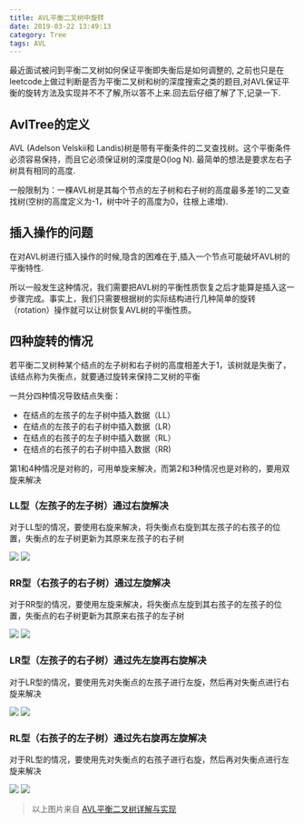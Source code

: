 ```yaml
---
title: AVL平衡二叉树中旋转
date: 2019-03-22 13:49:13
category: Tree
tags: AVL
---
```

最近面试被问到平衡二叉树如何保证平衡即失衡后是如何调整的, 之前也只是在leetcode上做过判断是否为平衡二叉树和树的深度搜索之类的题目,对AVL保证平衡的旋转方法及实现并不不了解,所以答不上来.回去后仔细了解了下,记录一下.

<!--more-->

## AvlTree的定义
AVL (Adelson Velskii和 Landis)树是带有平衡条件的二叉查找树。这个平衡条件必须容易保持，而且它必须保证树的深度是O(log N). 最简单的想法是要求左右子树具有相同的高度.

一般限制为：一棵AVL树是其每个节点的左子树和右子树的高度最多差1的二叉查找树(空树的高度定义为-1，树中叶子的高度为0，往根上递增).

## 插入操作的问题
在对AVL树进行插入操作的时候,隐含的困难在于,插入一个节点可能破坏AVL树的平衡特性.

所以一般发生这种情况，我们需要把AVL树的平衡性质恢复之后才能算是插入这一步骤完成。事实上，我们只需要根据树的实际结构进行几种简单的旋转（rotation）操作就可以让树恢复AVL树的平衡性质。

## 四种旋转的情况
若平衡二叉树种某个结点的左子树和右子树的高度相差大于1，该树就是失衡了，该结点称为失衡点，就要通过旋转来保持二叉树的平衡

一共分四种情况导致结点失衡：
- 在结点的左孩子的左子树中插入数据（LL）
- 在结点的左孩子的右子树中插入数据（LR）
- 在结点的右孩子的左子树中插入数据（RL）
- 在结点的右孩子的右子树中插入数据（RR)

第1和4种情况是对称的，可用单旋来解决，而第2和3种情况也是对称的，要用双旋来解决

### LL型（左孩子的左子树）通过右旋解决
对于LL型的情况，要使用右旋来解决，将失衡点右旋到其左孩子的右孩子的位置，失衡点的左子树更新为其原来左孩子的右子树

![](https://wx2.sinaimg.cn/large/b09f1c9dly1g1bkynzhsgj20dw051jrj.jpg)
![](https://ws2.sinaimg.cn/large/b09f1c9dly1g1bl1qxnv3j20m806w0t1.jpg)

### RR型（右孩子的右子树）通过左旋解决
对于RR型的情况，要使用左旋来解决，将失衡点左旋到其右孩子的左孩子的位置，失衡点的右子树更新为其原来右孩子的左子树

![](https://ws1.sinaimg.cn/large/b09f1c9dly1g1bl2a76tgj20dw055mxc.jpg)
![](https://wx1.sinaimg.cn/large/b09f1c9dly1g1bl2m1vxtj20m807r0t1.jpg)

### LR型（左孩子的右子树）通过先左旋再右旋解决
对于LR型的情况，要使用先对失衡点的左孩子进行左旋，然后再对失衡点进行右旋来解决

![](https://ws1.sinaimg.cn/large/b09f1c9dly1g1bl36bhifj20f704fabj.jpg)
![](https://wx3.sinaimg.cn/large/b09f1c9dly1g1bl3eseehj20m806owez.jpg)

### RL型（右孩子的左子树）通过先右旋再左旋解决
对于RL型的情况，要使用先对失衡点的右孩子进行右旋，然后再对失衡点进行左旋来解决

![](https://wx2.sinaimg.cn/large/b09f1c9dly1g1bl3t68fhj20fm04tq4j.jpg)
![](https://wx1.sinaimg.cn/large/b09f1c9dly1g1bl3yeruzj20m806fmxo.jpg)

> 以上图片来自 [AVL平衡二叉树详解与实现](https://segmentfault.com/a/1190000006123188#articleHeader6)